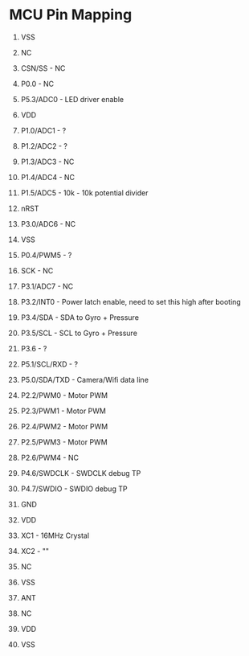 # MCU Pin Mapping

1. VSS
2. NC
3. CSN/SS - NC
4. P0.0 - NC
5. P5.3/ADC0 - LED driver enable
6. VDD
7. P1.0/ADC1 - ?
8. P1.2/ADC2 - ?
9. P1.3/ADC3 - NC
10. P1.4/ADC4 - NC

11. P1.5/ADC5 - 10k - 10k potential divider
12. nRST
13. P3.0/ADC6 - NC
14. VSS
15. P0.4/PWM5 - ?
16. SCK - NC
17. P3.1/ADC7 - NC
18. P3.2/INT0 - Power latch enable, need to set this high after booting
19. P3.4/SDA - SDA to Gyro + Pressure
20. P3.5/SCL - SCL to Gyro + Pressure

21. P3.6 - ?
22. P5.1/SCL/RXD - ?
23. P5.0/SDA/TXD - Camera/Wifi data line
24. P2.2/PWM0 - Motor PWM
25. P2.3/PWM1 - Motor PWM
26. P2.4/PWM2 - Motor PWM
27. P2.5/PWM3 - Motor PWM
28. P2.6/PWM4 - NC
29. P4.6/SWDCLK - SWDCLK debug TP
30. P4.7/SWDIO - SWDIO debug TP

31. GND
32. VDD
33. XC1 - 16MHz Crystal
34. XC2 - ""
35. NC
36. VSS
37. ANT
38. NC
39. VDD
40. VSS